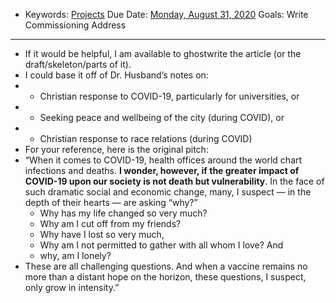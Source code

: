 - Keywords: [Projects](<Projects.md>)
Due Date: [Monday, August 31, 2020](<Monday, August 31, 2020.md>)
Goals: Write Commissioning Address
---------------------
- If it would be helpful, I am available to ghostwrite the article (or the draft/skeleton/parts of it).
- I could base it off of Dr. Husband’s notes on:
- - Christian response to COVID-19, particularly for universities, or
- - Seeking peace and wellbeing of the city (during COVID), or
- - Christian response to race relations (during COVID)
- For your reference, here is the original pitch:
- “When it comes to COVID-19, health offices around the world chart infections and deaths. __I wonder, however, if the greater impact of COVID-19 upon our society is not death but vulnerability__. In the face of such dramatic social and economic change, many, I suspect — in the depth of their hearts — are asking “why?”
    - Why has my life changed so very much?
    - Why am I cut off from my friends?
    - Why have I lost so very much,
    - Why am I not permitted to gather with all whom I love? And
    - why, am I lonely?
- These are all challenging questions. And when a vaccine remains no more than a distant hope on the horizon, these questions, I suspect, only grow in intensity.”
